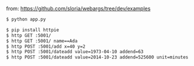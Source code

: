 from: https://github.com/sloria/webargs/tree/dev/examples


```bash
$ python app.py

$ pip install httpie
$ http GET :5001/
$ http GET :5001/ name==Ada
$ http POST :5001/add x=40 y=2
$ http POST :5001/dateadd value=1973-04-10 addend=63
$ http POST :5001/dateadd value=2014-10-23 addend=525600 unit=minutes
```
